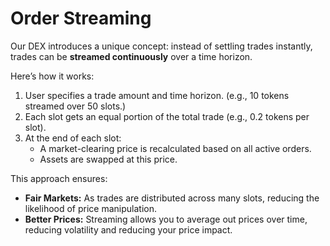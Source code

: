 # Order Streaming

Our DEX introduces a unique concept: instead of settling trades instantly, trades can be **streamed continuously** over a time horizon.

Here’s how it works:

1. User specifies a trade amount and time horizon. (e.g., 10 tokens streamed over 50 slots.)
2. Each slot gets an equal portion of the total trade (e.g., 0.2 tokens per slot).
3. At the end of each slot:
   - A market-clearing price is recalculated based on all active orders.
   - Assets are swapped at this price.

This approach ensures:

- **Fair Markets:** As trades are distributed across many slots, reducing the likelihood of price manipulation.
- **Better Prices:** Streaming allows you to average out prices over time, reducing volatility and reducing your price impact.
